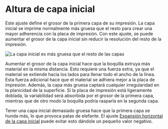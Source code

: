 Altura de capa inicial
====
Este ajuste define el grosor de la primera capa de su impresión. La capa inicial se imprime normalmente más gruesa que el resto para crear una mayor adherencia con la placa de impresión. Con este ajuste, se puede aumentar el grosor de la capa inicial sin reducir la resolución del resto de la impresión.

<!--screenshot {
"image_path": "layer_height_0.png",
"models": [
    {
        "script": "rolling_blind_spacer.scad",
        "transformation": ["scale(0.5)"]
    }
],
"camera_position": [39, 28, 5],
"settings": {"layer_height_0": 0.3},
"colours": 32
}-->
![La capa inicial es más gruesa que el resto de las capas](../images/layer_height_0.png)

Aumentar el grosor de la capa inicial hace que la boquilla extruya más material en la misma distancia. Esto requiere una fuerza extra, ya que el material se extiende hacia los lados para llenar todo el ancho de la línea. Esta fuerza adicional hace que el material se adhiera mejor a la placa de impresión. Además, la capa más gruesa captará cualquier irregularidad en la planicidad de la superficie. Si la placa de impresión está ligeramente doblada, la variabilidad será absorbida por el grosor de la primera capa, mientras que de otro modo la boquilla podría rasparla en la segunda capa.

Tener una capa inicial demasiado gruesa hace que la primera capa se hunda más, lo que provoca patas de elefante. El ajuste [Expansión horizontal de la capa inicial](../shell/xy_offset_layer_0.md) puede evitar esto dándole un pequeño valor negativo.
